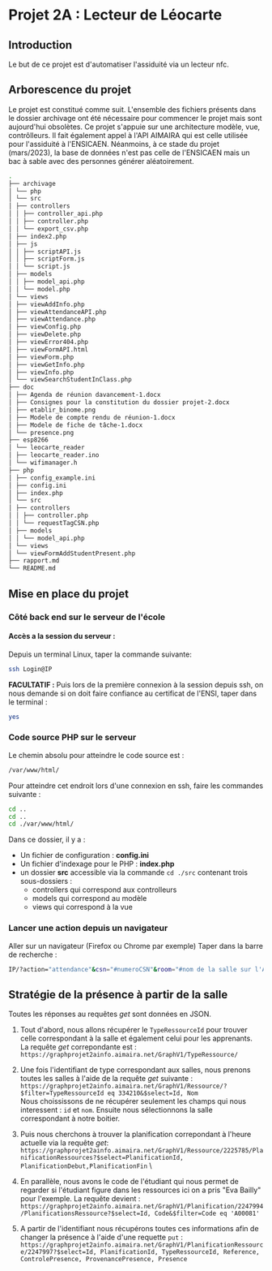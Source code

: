 # Projet 2A : Lecteur de Léocarte
## Introduction
Le but de ce projet est d'automatiser l'assiduité via un lecteur nfc. 
## Arborescence du projet
Le projet est constitué comme suit. L'ensemble des fichiers présents dans le dossier archivage ont été nécessaire pour commencer le projet mais sont aujourd'hui obsolètes. 
Ce projet s'appuie sur une architecture modèle, vue, contrôlleurs. 
Il fait également appel à l'API AIMAIRA qui est celle utilisée pour l'assiduité à l'ENSICAEN. Néanmoins, à ce stade du projet (mars/2023), la base de données n'est pas celle de l'ENSICAEN mais un bac à sable avec des personnes générer aléatoirement.

```bash
.
├── archivage
│ └── php
│ └── src
│ ├── controllers
│ │ ├── controller_api.php
│ │ ├── controller.php
│ │ └── export_csv.php
│ ├── index2.php
│ ├── js
│ │ ├── scriptAPI.js
│ │ ├── scriptForm.js
│ │ └── script.js
│ ├── models
│ │ ├── model_api.php
│ │ └── model.php
│ └── views
│ ├── viewAddInfo.php
│ ├── viewAttendanceAPI.php
│ ├── viewAttendance.php
│ ├── viewConfig.php
│ ├── viewDelete.php
│ ├── viewError404.php
│ ├── viewFormAPI.html
│ ├── viewForm.php
│ ├── viewGetInfo.php
│ ├── viewInfo.php
│ └── viewSearchStudentInClass.php
├── doc
│ ├── Agenda de réunion davancement-1.docx
│ ├── Consignes pour la constitution du dossier projet-2.docx
│ ├── etablir_binome.png
│ ├── Modele de compte rendu de réunion-1.docx
│ ├── Modele de fiche de tâche-1.docx
│ └── presence.png
├── esp8266
│ └── leocarte_reader
│ ├── leocarte_reader.ino
│ └── wifimanager.h
├── php
│ ├── config_example.ini
│ ├── config.ini
│ ├── index.php
│ └── src
│ ├── controllers
│ │ ├── controller.php
│ │ └── requestTagCSN.php
│ ├── models
│ │ └── model_api.php
│ └── views
│ └── viewFormAddStudentPresent.php
├── rapport.md
└── README.md
```

## Mise en place du projet
### Côté back end sur le serveur de l'école
#### Accès a la session du serveur :
Depuis un terminal Linux, taper la commande suivante:
```bash
ssh Login@IP
```

**FACULTATIF :**
Puis lors de la première connexion à la session depuis ssh, on nous demande si on doit faire confiance au certificat de l'ENSI, taper dans le terminal :
```bash
yes
```

### Code source PHP sur le serveur
Le chemin absolu pour atteindre le code source est :
```bash
/var/www/html/
```

Pour atteindre cet endroit lors d'une connexion en ssh, faire les commandes suivante :
```bash
cd ..
cd ..
cd ./var/www/html/
```

Dans ce dossier, il y a :
- Un fichier de configuration : **config.ini**
- Un fichier d'indexage pour le PHP : **index.php**
- un dossier **src** accessible via la commande `cd ./src` contenant trois sous-dossiers :
   - controllers qui correspond aux controlleurs
   - models qui correspond au modèle
   - views qui correspond à la vue

### Lancer une action depuis un navigateur
Aller sur un navigateur (Firefox ou Chrome par exemple)
Taper dans la barre de recherche :
```bash
IP/?action="attendance"&csn="#numeroCSN"&room="#nom de la salle sur l'API"
```

## Stratégie de la présence à partir de la salle
Toutes les réponses au requêtes $get$ sont données en JSON.
1. Tout d'abord, nous allons récupérer le `TypeRessourceId` pour trouver celle correspondant à la salle et également celui pour les apprenants.\
La requête *get* correpondante est : ```https://graphprojet2ainfo.aimaira.net/GraphV1/TypeRessource/```


2. Une fois l'identifiant de type correspondant aux salles, nous prenons toutes les salles à l'aide de la requête *get* suivante : ```https://graphprojet2ainfo.aimaira.net/GraphV1/Ressource/?$filter=TypeRessourceId eq 334210&$select=Id, Nom``` \
Nous choississons de ne récupérer seulement les champs qui nous interessent : `id` et `nom`.
Ensuite nous sélectionnons la salle correspondant à notre boitier.

3. Puis nous cherchons à trouver la planification correpondant à l'heure actuelle via la requête *get*: ```https://graphprojet2ainfo.aimaira.net/GraphV1/Ressource/2225785/PlanificationRessources?$select=PlanificationId, PlanificationDebut,PlanificationFin``` \


4. En parallèle, nous avons le code de l'étudiant qui nous permet de  regarder si l'étudiant figure dans les ressources ici on a pris "Eva Bailly" pour l'exemple. La requête devient : ```https://graphprojet2ainfo.aimaira.net/GraphV1/Planification/2247994/PlanificationsRessource?$select=Id, Code&$filter=Code eq 'A00081'```

5. A partir de l'identifiant nous récupérons toutes ces informations afin de changer la présence à l'aide d'une requette `put` :
```https://graphprojet2ainfo.aimaira.net/GraphV1/PlanificationRessource/2247997?$select=Id, PlanificationId, TypeRessourceId, Reference, ControlePresence, ProvenancePresence, Presence```
